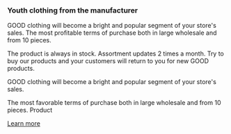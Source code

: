 <div class="container">
  <div class="row">
    <div class="col col-md-6 col-lg-8 col-xl-6">
      <div class="row wholesale__descr">
        <div class="col-12">
          <div class="heading heading--h3">
            <h3>Youth clothing from the manufacturer</h3>
          </div>
        </div>
        <div class="col-12 col-sm-6 col-md-12 col-lg-6">
          <p>GOOD clothing will become a bright and popular segment of your store's sales. The most profitable terms of purchase both in large wholesale and from 10 pieces.</p>
          <p>The product is always in stock. Assortment updates 2 times a month. Try to buy our products and your customers will return to you for new GOOD products.</p>
        </div>
        <div class="col-12 col-sm-6 col-md-12 col-lg-6">
          <p>GOOD clothing will become a bright and popular segment of your store's sales.</p>
          <p>The most favorable terms of purchase both in large wholesale and from 10 pieces. Product</p>
          <div class="wholesale__actions">
            <a href="/wholesale" class="gd-btn">Learn more</a>
          </div>
        </div>
      </div>
    </div>
    <div class="col-12 col-sm-12 col-md-6 col-lg-4 col-xl-6">
      <div class="wholesale__figure">
        <img src="/static/img/banner/index/wholesale__pic1.png" alt="" class="wholesale__img">
      </div>
    </div>
  </div>
</div>

